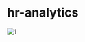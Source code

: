 # hr-analytics
![1](https://github.com/user-attachments/assets/a2a14760-4edc-4564-8e04-f8fe10f6d006)
